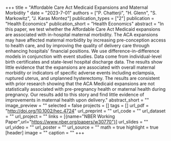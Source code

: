 +++
title = "Affordable Care Act Medicaid Expansions and Maternal Morbidity "
date = "2023-7-01"
authors = ["P. Chatterji", "H. Glenn", "S. Markowitz", "J. Karas Montez"]
publication_types = ["2"]
publication = "Health Economics"
publication_short = "Health Economics"
abstract = "In this paper, we test whether the Affordable Care Act Medicaid expansions are associated with in-hospital maternal morbidity. The ACA expansions may have affected maternal morbidity by increasing pre-conception access to health care, and by improving the quality of delivery care through enhancing hospitals' financial positions. We use difference-in-difference models in conjunction with event studies. Data come from individual-level birth certificates and state-level hospital discharge data. The results show little evidence that the expansions are associated with overall maternal morbidity or indicators of specific adverse events including eclampsia, ruptured uterus, and unplanned hysterectomy. The results are consistent with prior research showing that the ACA Medicaid expansions are not statistically associated with pre-pregnancy health or maternal health during pregnancy. Our results add to this story and find little evidence of improvements in maternal health upon delivery."
abstract_short = ""
image_preview = ""
selected = false
projects = []
tags = []
url_pdf = "http://doi.org/10.1002/hec.4724"
url_preprint = ""
url_code = ""
url_dataset = ""
url_project = ""
links = [{name="NBER Working Paper",url="https://www.nber.org/papers/w30770"}]
url_slides = ""
url_video = ""
url_poster = ""
url_source = ""
math = true
highlight = true
[header]
image = ""
caption = ""
+++
